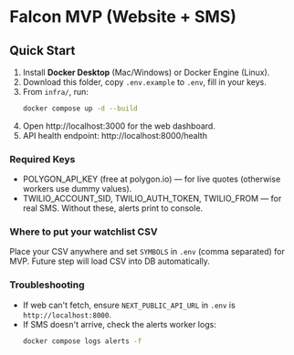 # Falcon MVP (Website + SMS)

## Quick Start
1) Install **Docker Desktop** (Mac/Windows) or Docker Engine (Linux).
2) Download this folder, copy `.env.example` to `.env`, fill in your keys.
3) From `infra/`, run:
   ```bash
   docker compose up -d --build
   ```
4) Open http://localhost:3000 for the web dashboard.
5) API health endpoint: http://localhost:8000/health

### Required Keys
- POLYGON_API_KEY (free at polygon.io) — for live quotes (otherwise workers use dummy values).
- TWILIO_ACCOUNT_SID, TWILIO_AUTH_TOKEN, TWILIO_FROM — for real SMS. Without these, alerts print to console.

### Where to put your watchlist CSV
Place your CSV anywhere and set `SYMBOLS` in `.env` (comma separated) for MVP.
Future step will load CSV into DB automatically.

### Troubleshooting
- If web can't fetch, ensure `NEXT_PUBLIC_API_URL` in `.env` is `http://localhost:8000`.
- If SMS doesn't arrive, check the alerts worker logs:
  ```bash
  docker compose logs alerts -f
  ```
